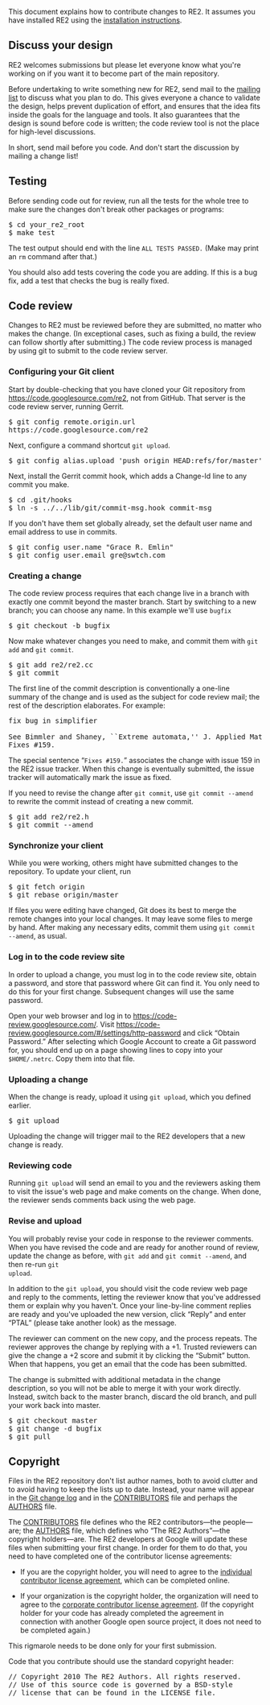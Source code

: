 This document explains how to contribute changes to RE2. It assumes you have installed RE2 using the [installation instructions](wiki/Install).

## Discuss your design
RE2 welcomes submissions but please let everyone know what you're working on if you want it to become part of the main repository.

Before undertaking to write something new for RE2, send mail to the [mailing list](http://groups.google.com/group/re2-dev) to discuss what you plan to do. This gives everyone a chance to validate the design, helps prevent duplication of effort, and ensures that the idea fits inside the goals for the language and tools. It also guarantees that the design is sound before code is written; the code review tool is not the place for high-level discussions.

In short, send mail before you code.  And don't start the discussion by mailing a change list!

## Testing
Before sending code out for review, run all the tests for the whole tree to make sure the changes don't break other packages or programs:

<pre>
$ cd your_re2_root
$ make test
</pre>

The test output should end with the line ` ALL TESTS PASSED. `
(Make may print an ` rm ` command after that.)

You should also add tests covering the code you are adding.  If this is a bug fix, add a test that checks the bug is really fixed.

## Code review

Changes to RE2 must be reviewed before they are submitted, no matter who makes the change. (In exceptional cases, such as fixing a build, the review can follow shortly after submitting.) 
The code review process is managed by using git to submit to the code review server.

### Configuring your Git client

Start by double-checking that you have cloned your Git repository from https://code.googlesource.com/re2, not from GitHub. That server is the code review server, running Gerrit.

<pre>
$ git config remote.origin.url
https://code.googlesource.com/re2
</pre>

Next, configure a command shortcut <code>git upload</code>.

<pre>
$ git config alias.upload 'push origin HEAD:refs/for/master'
</pre>

Next, install the Gerrit commit hook, which adds a Change-Id line to any commit you make.

<pre>
$ cd .git/hooks
$ ln -s ../../lib/git/commit-msg.hook commit-msg
</pre>

If you don't have them set globally already, set the default user name and email address to use in commits.

<pre>
$ git config user.name "Grace R. Emlin"
$ git config user.email gre@swtch.com
</pre>

### Creating a change

The code review process requires that each change live in a branch with exactly one commit beyond the master branch.
Start by switching to a new branch; you can choose any name. In this example we'll use <code>bugfix</code>

<pre>
$ git checkout -b bugfix
</pre>

Now make whatever changes you need to make, and commit them with <code>git add</code> and <code>git commit</code>.

<pre>
$ git add re2/re2.cc
$ git commit
</pre>

The first line of the commit description is conventionally a one-line summary of the change and is used as the subject for code review mail; the rest of the description elaborates. For example:

<pre>
fix bug in simplifier

See Bimmler and Shaney, ``Extreme automata,'' J. Applied Math 3(14).
Fixes #159.
</pre>

The special sentence “` Fixes #159. `” associates the change with issue 159 in the RE2 issue tracker. When this change is eventually submitted, the issue tracker will automatically mark the issue as fixed.

If you need to revise the change after <code>git commit</code>, use <code>git commit --amend</code> to rewrite the commit
instead of creating a new commit.

<pre>
$ git add re2/re2.h
$ git commit --amend
</pre>

### Synchronize your client

While you were working, others might have submitted changes to the repository. To update your client, run

<pre>
$ git fetch origin
$ git rebase origin/master
</pre>

If files you were editing have changed, Git does its best to merge the remote changes into your local changes. It may leave some files to merge by hand.
After making any necessary edits, commit them using <code>git commit --amend</code>, as usual.

### Log in to the code review site

In order to upload a change, you must log in to the code review site, obtain a password, and store
that password where Git can find it. You only need to do this for your first change.
Subsequent changes will use the same password.

Open your web browser and log in to https://code-review.googlesource.com/.
Visit https://code-review.googlesource.com/#/settings/http-password and click “Obtain Password.”
After selecting which Google Account to create a Git password for, you should end up on a page
showing lines to copy into your <code>$HOME/.netrc</code>. Copy them into that file.

### Uploading a change

When the change is ready, upload it using <code>git upload</code>, which you defined earlier.

<pre>
$ git upload
</pre>

Uploading the change will trigger mail to the RE2 developers that a new change is ready.

### Reviewing code

Running ` git upload ` will send an email to you and the reviewers asking them to visit the issue's web page and make coments on the change. When done, the reviewer sends comments back using the web page.

### Revise and upload

You will probably revise your code in response to the reviewer comments. When you have revised the code and are ready for another round of review, update the change as before, with <code>git add</code> and <code>git commit --amend</code>, and then re-run <code>git upload</code>.

In addition to the <code>git upload</code>, you should visit the code review web page and reply to the comments, letting the reviewer know that you've addressed them or explain why you haven't.
Once your line-by-line comment replies are ready and you've uploaded the new version, click “Reply” and enter “PTAL” (please take another look) as the message.

The reviewer can comment on the new copy, and the process repeats. The reviewer approves the change by replying with a +1.
Trusted reviewers can give the change a +2 score and submit it by clicking the “Submit”  button.
When that happens, you get an email that the code has been submitted.

The change is submitted with additional metadata in the change description, so you will not be able to merge it with
your work directly. 
Instead, switch back to the master branch, discard the old branch, and pull your work back into master.

<pre>
$ git checkout master
$ git change -d bugfix
$ git pull
</pre>

## Copyright

Files in the RE2 repository don't list author names, both to avoid clutter and to avoid having to keep the lists up to date. Instead, your name will appear in the [Git change log](https://github.com/google/re2/commits/master) and in the [CONTRIBUTORS](https://github.com/google/re2/blob/master/CONTRIBUTORS) file and perhaps the [AUTHORS](https://github.com/google/re2/blob/master/AUTHORS) file.

The [CONTRIBUTORS](https://github.com/google/re2/blob/master/CONTRIBUTORS) file defines who the RE2 contributors—the people—are; the [AUTHORS](https://github.com/google/re2/blob/master/AUTHORS) file, which defines who “The RE2 Authors”—the copyright holders—are. The RE2 developers at Google will update these files when submitting your first change. In order for them to do that, you need to have completed one of the contributor license agreements:

  * If you are the copyright holder, you will need to agree to the [individual contributor license agreement](http://code.google.com/legal/individual-cla-v1.0.html), which can be completed online.

  * If your organization is the copyright holder, the organization will need to agree to the [corporate contributor license agreement](http://code.google.com/legal/corporate-cla-v1.0.html).  (If the copyright holder for your code has already completed the agreement in connection with another Google open source project, it does not need to be completed again.)

This rigmarole needs to be done only for your first submission.

Code that you contribute should use the standard copyright header:

<pre>
// Copyright 2010 The RE2 Authors. All rights reserved.
// Use of this source code is governed by a BSD-style
// license that can be found in the LICENSE file.
</pre>

